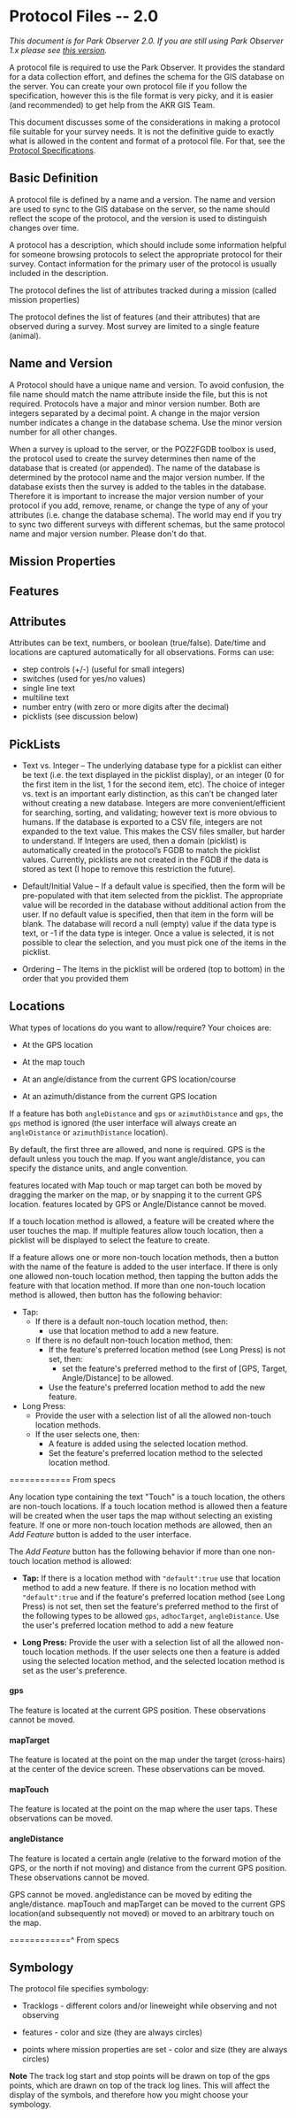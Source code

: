 Protocol Files -- 2.0
=====================

*This document is for Park Observer 2.0.  If you are still using Park Observer 1.x
please see [this version](Protocol_Guide_V1.html).* 

A protocol file is required to use the Park Observer.  It provides the standard for a data collection effort,
and defines the schema for the GIS database on the server.
You can create your own protocol file if you follow the specification, however this is the file format is very picky,
and it is easier (and recommended) to get help from the AKR GIS Team.

This document discusses some of the considerations in making a protocol file suitable for your survey needs.
It is not the definitive guide to exactly what is allowed in the content and
format of a protocol file.  For that, see the [Protocol Specifications](Protocol_Specification_V2.html).

Basic Definition
----------------
A protocol file is defined by a name and a version.  The name and version are used to sync to the GIS database on the server,
so the name should reflect the scope of the protocol, and the version is used to distinguish changes over time.

A protocol has a description, which should include some information helpful for someone browsing protocols to select the
appropriate protocol for their survey.  Contact information for the primary user of the protocol is usually included in the description.

The protocol defines the list of attributes tracked during a mission (called mission properties)

The protocol defines the list of features (and their attributes) that are observed during a survey.
Most survey are limited to a single feature (animal).

Name and Version
----------------

A Protocol should have a unique name and version.  To avoid confusion, the file name should match the name attribute
inside the file, but this is not required.
Protocols have a major and minor version number.  Both are integers separated by a decimal point.
A change in the major version number indicates a change in the database schema.  Use the minor version number for all other changes.

When a survey is upload to the server, or the POZ2FGDB toolbox is used, the protocol used to create the survey
determines then name of the database that is created (or appended).
The name of the database is determined by the protocol name and the major version number.  If the database exists
then the survey is added to the tables in the database. Therefore it is important to increase the major version
number of your protocol if you add, remove, rename, or change the type of any of your attributes (i.e. change the
database schema). The world may end if you try to sync two different surveys with different schemas, but the same
protocol name and major version number.
Please don't do that.

Mission Properties
------------------


Features
--------


Attributes
----------
Attributes can be text, numbers, or boolean (true/false).
Date/time and locations are captured automatically for all observations.
Forms can use:
  * step controls (+/-) (useful for small integers)
  * switches (used for yes/no values)
  * single line text
  * multiline text
  * number entry (with zero or more digits after the decimal)
  * picklists (see discussion below)


PickLists
---------
  * Text vs. Integer – The underlying database type for a picklist can either be text (i.e. the text displayed in the picklist display),
  or an integer (0 for the first item in the list, 1 for the second item, etc).  The choice of integer vs. text is an important early distinction,
  as this can’t be changed later without creating a new database.  Integers are more convenient/efficient for searching, sorting, and validating;
  however text is more obvious to humans.  If the database is exported to a CSV file, integers are not expanded to the text value.
  This makes the CSV files smaller, but harder to understand.  If Integers are used, then a domain (picklist) is automatically created in the
  protocol’s FGDB to match the picklist values.  Currently, picklists are not created in the FGDB if the data is stored as text (I hope to
  remove this restriction the future).

  * Default/Initial Value – If a default value is specified, then the form will be pre-populated with that item selected from the picklist.
  The appropriate value will be recorded in the database without additional action from the user.  If no default value is specified, then
  that item in the form will be blank.  The database will record a null (empty) value if the data type is text, or -1 if the data type is integer.
  Once a value is selected, it is not possible to clear the selection, and you must pick one of the items in the picklist.

  * Ordering – The Items in the picklist will be ordered (top to bottom) in the order that you provided them


Locations
---------

What types of locations do you want to allow/require? Your choices are:

 * At the GPS location

 * At the map touch

 * At an angle/distance from the current GPS location/course

 * At an azimuth/distance from the current GPS location

If a feature has both `angleDistance` and `gps` or `azimuthDistance` and `gps`,
the `gps` method is ignored (the user interface will always create an `angleDistance`
or `azimuthDistance` location).

By default, the first three are allowed, and none is required.
GPS is the default unless you touch the map.
If you want angle/distance, you can specify the distance units, and angle convention.

features located with Map touch or map target can both be moved by dragging the marker
on the map, or by snapping it to the current GPS location.
features located by GPS or Angle/Distance cannot be moved.

If a touch location method is allowed, a feature will be created where the user touches the map.
If multiple features allow touch location, then a picklist will be displayed to select the feature to create.

If a feature allows one or more non-touch location methods, then a button with the name of the feature is added to the user interface. If there is only one allowed non-touch location method, then tapping the button adds the feature with that location method. If more than one non-touch location method is allowed, then button has the following behavior:

  * Tap:
    - If there is a default non-touch location method, then:
      + use that location method to add a new feature.
    - If there is no default non-touch location method, then:
      + If the feature's preferred location method (see Long Press) is not set, then:
        * set the feature's preferred method to the first of [GPS, Target, Angle/Distance] to be allowed.
      + Use the feature's preferred location method to add the new feature.
  * Long Press:
    - Provide the user with a selection list of all the allowed non-touch location methods.
    - If the user selects one, then:
      + A feature is added using the selected location method.
      + Set the feature's preferred location method to the selected location method.

============ From specs

Any location type containing the text "Touch" is a touch location, the others are non-touch locations.
If a touch location method is allowed then a feature will be created when the
user taps the map without selecting an existing feature.
If one or more non-touch location methods are allowed, then an
_Add Feature_ button is added to the user interface.

The _Add Feature_ button has the following behavior if more than one non-touch location method is allowed:
* **Tap:**
If there is a location method with `"default":true`
use that location method to add a new feature.
If there is no location method with `"default":true` and
if the feature's preferred location method (see Long Press) is not set, then
set the feature's preferred method to the first of the following types to be allowed
`gps`, `adhocTarget`, `angleDistance`.
Use the user's preferred location method to add a new feature

* **Long Press:**
Provide the user with a selection list of all the allowed non-touch location methods.
If the user selects one then a feature is added using the selected location method, and the selected location method is set as the user's preference.

#### gps
The feature is located at the current GPS position.  These observations cannot be moved.

#### mapTarget
The feature is located at the point on the map under the target (cross-hairs) at the center
of the device screen.  These observations can be moved.

#### mapTouch
The feature is located at the point on the map where the user taps.  These observations can be moved.

#### angleDistance
The feature is located a certain angle (relative to the forward motion of the GPS, or the north if not moving) and distance from the current GPS position.  These observations cannot be moved.

GPS cannot be moved.  angledistance can be moved by editing the angle/distance. mapTouch and mapTarget can be
moved to the current GPS location(and subsequently not moved) or moved to an arbitrary touch on the map.

============^ From specs


Symbology
---------

The protocol file specifies symbology:

 * Tracklogs - different colors and/or lineweight while observing and not observing

 * features - color and size (they are always circles)

 * points where mission properties are set - color and size (they are always circles)

**Note** The track log start and stop points will be drawn on top of the
gps points, which are drawn on top of the track log lines. This will affect
the display of the symbols, and therefore how you might choose your symbology.
